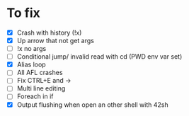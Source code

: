 # To fix
- [x] Crash with history (!x)
- [x] Up arrow that not get args
- [ ] !x no args
- [ ] Conditional jump/ invalid read with cd (PWD env var set)
- [x] Alias loop
- [ ] All AFL crashes
- [ ] Fix CTRL+E and ->
- [ ] Multi line editing
- [ ] Foreach in if
- [x] Output flushing when open an other shell with 42sh
